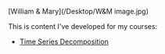 ---
---

[William & Mary](/Desktop/W&M image.jpg)

This is content I've developed for my courses: 

- [Time Series Decomposition](/timeseries/index.md)

